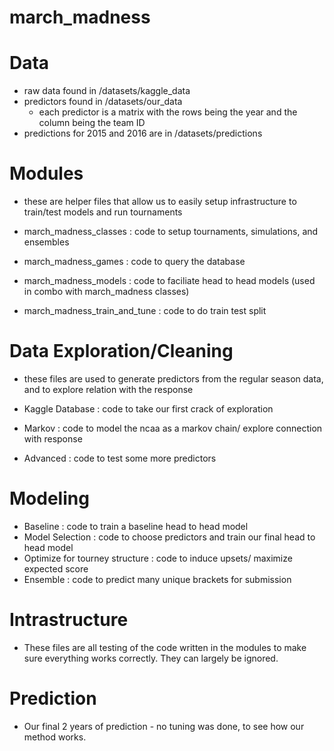 # march_madness

# Data

- raw data found in /datasets/kaggle_data
- predictors found in /datasets/our_data
    - each predictor is a matrix with the rows being the year and the column being the team ID
- predictions for 2015 and 2016 are in /datasets/predictions

# Modules
- these are helper files that allow us to easily setup infrastructure to train/test models and run tournaments

- march_madness_classes        : code to setup tournaments, simulations, and ensembles
- march_madness_games          : code to query the database 
- march_madness_models         : code to faciliate head to head models (used in combo with march_madness classes)
- march_madness_train_and_tune : code to do train test split

# Data Exploration/Cleaning
- these files are used to generate predictors from the regular season data, and to explore relation with the response

- Kaggle Database : code to take our first crack of exploration
- Markov          : code to model the ncaa as a markov chain/ explore connection with response
- Advanced        : code to test some more predictors

# Modeling 
- Baseline : code to train a baseline head to head model
- Model Selection : code to choose predictors and train our final head to head model
- Optimize for tourney structure : code to induce upsets/ maximize expected score
- Ensemble : code to predict many unique brackets for submission

# Intrastructure
- These files are all testing of the code written in the modules to make sure everything works correctly. They can largely be ignored.

# Prediction
- Our final 2 years of prediction - no tuning was done, to see how our method works.
